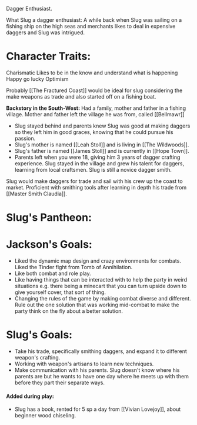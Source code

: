 Dagger Enthusiast. 

What Slug a dagger enthusiast:
A while back when Slug was sailing on a fishing ship on the high seas and merchants likes to deal in expensive daggers and Slug was intrigued. 
# Character Traits:
Charismatic
Likes to be in the know and understand what is happening
Happy go lucky
Optimism

Probably [[The Fractured Coast]] would be ideal for slug considering the make weapons as trade and also started off on a fishing boat. 

**Backstory in the South-West:**
Had a family, mother and father in a fishing village.
Mother and father left the village he was from, called [[Bellmawr]]
- Slug stayed behind and parents knew Slug was good at making daggers so they left him in good graces, knowing that he could pursue his passion.
- Slug's mother is named [[Leah Stoll]] and is living in [[The Wildwoods]].
- Slug's father is named [[James Stoll]] and is currently in [[Hope Town]].
- Parents left when you were 18, giving him 3 years of dagger crafting experience.
Slug stayed in the village and grew his talent for daggers, learning from local craftsmen.
Slug is still a novice dagger smith. 

Slug would make daggers for trade and sail with his crew up the coast to market. 
Proficient with smithing tools after learning in depth his trade from [[Master Smith Claudia]]. 
# Slug's Pantheon:

# Jackson's Goals:
- Liked the dynamic map design and crazy environments for combats. Liked the Tinder fight from Tomb of Annihilation.
- Like both combat and role play.
- Like having things that can be interacted with to help the party in weird situations e.g. there being a minecart that you can turn upside down to give yourself cover, that sort of thing. 
- Changing the rules of the game by making combat diverse and different. Rule out the one solution that was working mid-combat to make the party think on the fly about a better solution.
# Slug's Goals:
- Take his trade, specifically smithing daggers, and expand it to different weapon's crafting. 
- Working with weapon's artisans to learn new techniques. 
- Make communication with his parents. Slug doesn't know where his parents are but he wants to have one day where he meets up with them before they part their separate ways. 

#### Added during play:
- Slug has a book, rented for 5 sp a day from [[Vivian Lovejoy]], about beginner wood chiseling. 